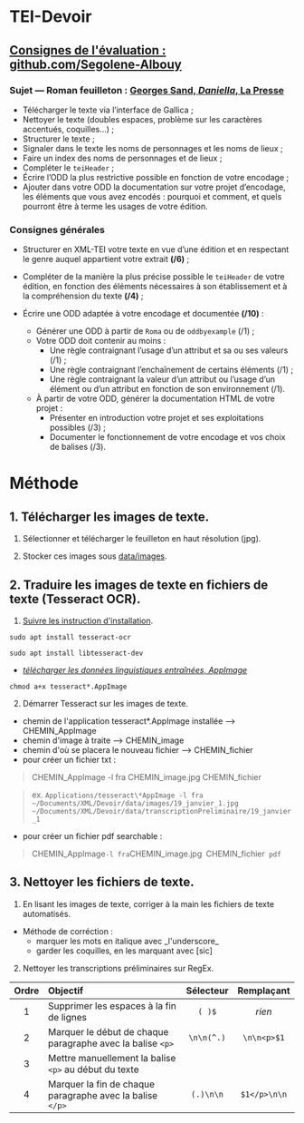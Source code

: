 # TEI-Devoir

## [Consignes de l'évaluation : github.com/Segolene-Albouy](https://github.com/Segolene-Albouy/XML-TEI_M2TNAH/blob/main/ConsignesEvaluation.md)

### Sujet — Roman feuilleton : [Georges Sand, *Daniella*, La Presse](https://gallica.bnf.fr/html/und/presse-et-revues/la-daniella?mode=desktop)

* Télécharger le texte via l’interface de Gallica ;
* Nettoyer le texte (doubles espaces, problème sur les caractères accentués, coquilles…) ;
* Structurer le texte ;
* Signaler dans le texte les noms de personnages et les noms de lieux ;
* Faire un index des noms de personnages et de lieux ;
* Compléter le `teiHeader` ;
* Écrire l’ODD la plus restrictive possible en fonction de votre encodage ;
* Ajouter dans votre ODD la documentation sur votre projet d’encodage, les éléments que vous avez encodés : pourquoi et comment, et quels pourront être à terme les usages de votre édition.

### Consignes générales

* Structurer en XML-TEI votre texte en vue d’une édition et en respectant le genre auquel appartient votre extrait **(/6)** ;

* Compléter de la manière la plus précise possible le `teiHeader` de votre édition, en fonction des éléments nécessaires à son établissement et à la compréhension du texte **(/4)** ;

* Écrire une ODD adaptée à votre encodage et documentée **(/10)** :
	- Générer une ODD à partir de `Roma` ou de `oddbyexample` (/1) ;
	- Votre ODD doit contenir au moins :
		- Une règle contraignant l’usage d’un attribut et sa ou ses valeurs (/1) ;
		- Une règle contraignant l’enchaînement de certains éléments (/1) ;
		- Une règle contraignant la valeur d’un attribut ou l’usage d’un élément ou d’un attribut en fonction de son environnement (/1).
	- À partir de votre ODD, générer la documentation HTML de votre projet :
		- Présenter en introduction votre projet et ses exploitations possibles (/3) ;
		- Documenter le fonctionnement de votre encodage et vos choix de balises (/3).
    
# Méthode

## 1. Télécharger les images de texte.

1. Sélectionner et télécharger le feuilleton en haut résolution (jpg).

2. Stocker ces images sous [data/images](https://github.com/kat-kel/TEI-Devoir/tree/main/data/images).
 
## 2. Traduire les images de texte en fichiers de texte (Tesseract OCR).

1. [Suivre les instruction d'installation](https://tesseract-ocr.github.io/tessdoc/Installation.html).

  ```sudo apt install tesseract-ocr```

  ```sudo apt install libtesseract-dev```

  - [_télécharger les données linguistiques entraînées, AppImage_](https://github.com/AlexanderP/tesseract-appimage/releases)

  ```chmod a+x tesseract*.AppImage```

2. Démarrer Tesseract sur les images de texte.
  - chemin de l'application tesseract*.AppImage installée --> CHEMIN_AppImage
  - chemin d'image à traite --> CHEMIN_image
  - chemin d'où se placera le nouveau fichier --> CHEMIN_fichier
  - pour créer un fichier txt :
   > CHEMIN_AppImage -l fra CHEMIN_image.jpg CHEMIN_fichier
 
   > ex. ```Applications/tesseract\*AppImage -l fra ~/Documents/XML/Devoir/data/images/19_janvier_1.jpg ~/Documents/XML/Devoir/data/transcriptionPreliminaire/19_janvier_1```
    
  - pour créer un fichier pdf searchable :
   > CHEMIN_AppImage``` -l fra ```CHEMIN_image.jpg``` ```CHEMIN_fichier``` pdf```

## 3. Nettoyer les fichiers de texte.

1. En lisant les images de texte, corriger à la main les fichiers de texte automatisés.

  - Méthode de corréction :
    - marquer les mots en italique avec \_l'underscore_
    - garder les coquilles, en les marquant avec \[sic]
    
2. Nettoyer les transcriptions préliminaires sur RegEx.

| Ordre | Objectif | Sélecteur | Remplaçant |
|:-----:|:---------|:---------:|:----------:|
| 1 | Supprimer les espaces à la fin de lignes | ```( )$``` | _rien_ |
| 2 | Marquer le début de chaque paragraphe avec la balise ```<p>``` | ```\n\n(^.)``` | ```\n\n<p>$1``` |
| 3 | Mettre manuellement la balise ```<p>``` au début du texte |
| 4 | Marquer la fin de chaque paragraphe avec la balise ```</p>``` | ```(.)\n\n``` | ```$1</p>\n\n``` | 

